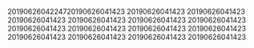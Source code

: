 2019062604224720190626041423
20190626041423
20190626041423
20190626041423
20190626041423
20190626041423
20190626041423
20190626041423
20190626041423
20190626041423
20190626041423
20190626041423
20190626041423
20190626041423
20190626041423
